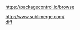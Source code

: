 https://packagecontrol.io/browse    

http://www.sublimerge.com/  
[diff](https://www.baidu.com/s?wd=sublime%20diff&rsp=7&f=1&oq=sublime%20text%202%20git%20diff&ie=utf-8&usm=1&rsv_idx=1&rsv_pq=cfce370e0001f8b2&rsv_t=f082oXocyyZEtUJiY8xXUWCXHJAmAS%2F98qDSxSRpAGqve4zUMBLdk%2Bi5oRk&rsv_ers=xn1&rs_src=0)